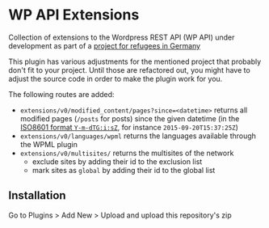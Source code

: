 # WP API Extensions
Collection of extensions to the Wordpress REST API (WP API)
under development as part of a [project for refugees in Germany](http://vmkrcmar21.informatik.tu-muenchen.de/wordpress/)

This plugin has various adjustments for the mentioned project
that probably don't fit to your project.
Until those are refactored out, you might have to adjust the source code
in order to make the plugin work for you.

The following routes are added:
* `extensions/v0/modified_content/pages?since=<datetime>` returns all modified pages (`/posts` for posts)
   since the given datetime (in the [ISO8601 format `Y-m-dTG:i:sZ`](http://php.net/manual/en/class.datetime.php#datetime.constants.atom),
   for instance `2015-09-20T15:37:25Z`)
* `extensions/v0/languages/wpml` returns the languages available through the WPML plugin
* `extensions/v0/multisites/` returns the multisites of the network
   * exclude sites by adding their id to the exclusion list
   * mark sites as `global` by adding their id to the global list

## Installation
Go to Plugins > Add New > Upload and upload this repository's zip
